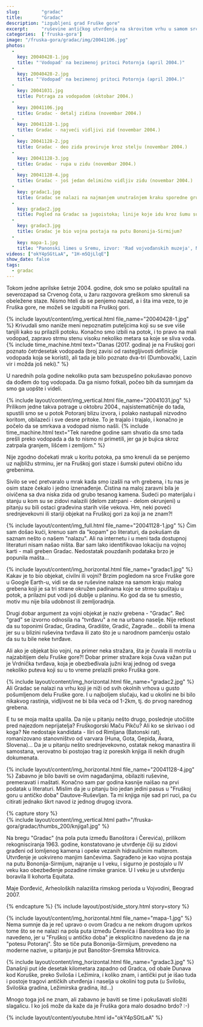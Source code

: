 ```yaml
---
slug:        "gradac"
title:       "Gradac"
description: "izgubljeni grad Fruške gore"
excerpt:     "ruševine antičkog utvrđenja na skrovitom vrhu u samom srcu Fruške gore"
categories:  ['fruska-gora']
image: "/fruska-gora/gradac/img/20041106.jpg"
photos:
  -
    key: 20040428-1.jpg
    title: "'Vodopad' na bezimenoj pritoci Potornja (april 2004.)"
  -
    key: 20040428-2.jpg
    title: "'Vodopad' na bezimenoj pritoci Potornja (april 2004.)"
  -
    key: 20041031.jpg
    title: Potraga za vodopadom (oktobar 2004.)
  -
    key: 20041106.jpg
    title: Gradac - detalj zidina (novembar 2004.)
  -
    key: 20041128-1.jpg
    title: Gradac - najveći vidljivi zid (novembar 2004.)
  -
    key: 20041128-2.jpg
    title: Gradac - deo zida proviruje kroz stelju (novembar 2004.)
  -
    key: 20041128-3.jpg
    title: Gradac - rupa u zidu (novembar 2004.)
  -
    key: 20041128-4.jpg
    title: Gradac - još jedan delimično vidljiv zidu (novembar 2004.)
  -
    key: gradac1.jpg
    title: Gradac se nalazi na najmanjem unutrašnjem kraku sporedne grupe grebena koji se odvajaju od Crvenog čota i skoro sa svih strana su opkoljeni potocima
  -
    key: gradac2.jpg
    title: Pogled na Gradac sa jugoistoka; linije koje idu kroz šumu su Partizanski put (levo Letenka, desno Crveni čot) i dalekovod. Gradac je niži od svih okolnih vrhova. 
  -
    key: gradac3.jpg
    title: Gradac je bio vojna postaja na putu Bononija-Sirmijum? 
  -
    key: mapa-1.jpg
    title: "Panonski limes u Sremu, izvor: 'Rad vojvođanskih muzeja', Novi Sad 1976." 
videos: ["okY4pSGtLaA", "1H-m5QjLlqE"]
show_date: false
tags:
  - gradac
---
```


Tokom jedne aprilske šetnje 2004. godine, dok smo se polako spuštali na severozapad sa Crvenog čota, u žaru razgovora
greškom smo skrenuli sa obeležene staze. Nismo hteli da se penjemo nazad, a i šta ima veze, 
to je Fruška gore, ne možeš se izgubiti na Fruškoj gori. 

{% include layout/content/img_vertical.html file_name="20040428-1.jpg" %}
Krivudali smo naniže meni nepoznatim puteljcima koji su se sve više tanjili kako su prilazili potoku. Konačno smo
izbili na potok, i to pravo na mali vodopad, zapravo strmu stenu visoku nekoliko metara sa koje se sliva
voda. {% include time_machine.html text="Danas (2017. godina) je na Fruškoj gori poznato četrdesetak vodopada (broj zavisi od rastegljivosti definicije vodopada koja se koristi), ali tada je bilo poznato dva-tri (Dumbovački, Lazin vir i možda još neki)." %}  

U narednih pola godine nekoliko puta sam bezuspešno pokušavao ponovo da dođem do tog vodopada. Da ga nismo fotkali, počeo
bih da sumnjam da smo ga uopšte i videli.

{% include layout/content/img_vertical.html file_name="20041031.jpg" %}
Prilikom jedne takva potrage u oktobru 2004., najsistematičnije do tada, spustili smo se u potok Potoranj blizu izvora,
i polako nastupali nizvodno koritom, obilazeći i sve desne pritoke. To je trajalo i trajalo, i konačno je počelo da se 
smrkava a vodopad nismo našli. {% include time_machine.html text="Tek naredne godine sam shvatio da smo tada prešli preko vodopada a da to nismo ni primetili, jer ga je bujica skroz zatrpala granjem, lišćem i zemljom." %}
 
Nije zgodno dočekati mrak u koritu potoka, pa smo krenuli da se penjemo uz najbližu strminu, jer na Fruškoj gori staze i 
šumski putevi obično idu grebenima. 

Sivilo se već pretvaralo u mrak kada smo izašli na vrh grebena, i tu nas je osim staze čekalo i jedno iznenađenje.
Čistina na maloj zaravni bila je oivičena sa dva niska zida od grubo tesanog kamena. Sudeći po materijalu i stanju u kom su
se zidovi nalazili (delom zatrpani - delom okrunjeni) u pitanju su bili ostaci građevina starih više vekova. Hm, neki poveći 
srednjevekovni ili stariji objekat na Fruškoj gori za koji ja ne znam?!

{% include layout/content/img_full.html file_name="20041128-1.jpg" %}
Čim sam došao kući, krenuo sam da "kopam" po literaturi, da pokušam da saznam nešto o našem "nalazu". Ali na internetu i 
u meni tada dostupnoj literaturi nisam našao ništa. Bar sam lako identifikovao lokaciju na vojnoj karti - mali greben Gradac. 
Nedostatak pouzdanih podataka brzo je popunila mašta...

{% include layout/content/img_horizontal.html file_name="gradac1.jpg" %}
Kakav je to bio objekat, civilni ili vojni? Brzim pogledom na srce Fruške gore u Google Earth-u, vidi se da se ruševine 
nalaze na samom kraju malog grebena koji je sa tri strane okružen padinama koje se strmo spuštaju u potok, a prilazni put 
vodi još dublje u planinu. Ko god da se tu smestio, motiv mu nije bila udobnost ili zemljoradnja.

Drugi dobar argument za vojni objekat je naziv grebena - "Gradac". Reč "grad" se izvorno odnosila na "tvrđavu" a ne na
urbano naselje. Nije retkost da su toponimi Gradac, Gradina, Gradište, Gradić, Zagrađe... dobili ta imena jer
su u blizini ruševina tvrđava ili zato što je u narodnom pamćenju ostalo da su tu bile neke tvrđave.

Ali ako je objekat bio vojni, na primer neka stražara, šta je čuvala ili motrila u najzabitijem delu Fruške gore?! Dobar 
primer stražare koja čuva važan put je Vrdnička tvrđava, koja je obezbeđivala južni kraj jednog od svega nekoliko puteva
koji su u to vreme prelazili preko Fruška gore. 

{% include layout/content/img_horizontal.html file_name="gradac2.jpg" %}
Ali Gradac se nalazi na vrhu koji je niži od svih okolnih vrhova u gusto pošumljenom delu Fruške gore. I u najboljem slučaju,
kad u okolini ne bi bilo nikakvog rastinja, vidljivost ne bi bila veća od 1-2km, tj. do prvog narednog grebena.

E tu se moja mašta upalila. Da nije u pitanju nešto drugo, poslednje utočište pred najezdom neprijatelja? Fruškogorski 
Maču Pikču? Ali ko se skrivao i od koga? Ne nedostaje kandidata - Iliri od Rimljana (Batonski rat), romanizovano stanovništvo
od varvara (Huna, Gota, Gepida, Avara, Slovena)... Da je u pitanju nešto srednjevekovno, ostatak nekog manastira ili samostana,
verovatno bi postojao trag iz poreskih knjiga ili nekih drugih dokumenata.
 
{% include layout/content/img_horizontal.html file_name="20041128-4.jpg" %}
Zabavno je bilo baviti se ovim nagađanjima, obilaziti ruševine, premeravati i maštati. Konačno sam par godina kasnije naišao
na prvi podatak u literaturi. Mislim da je u pitanju bio jedan jedini pasus u "Fruškoj goru u antičko doba" Dautove-Ruševljan.
Ta mi knjiga nije sad pri ruci, pa ću citirati jednako škrt navod iz jednog drugog izvora. 

{% capture story %}
<br>
{% include layout/content/img_vertical.html path="/fruska-gora/gradac/thumbs_200/knjiga1.jpg" %}
<p>Na bregu "Gradac" (na pola puta između Banoštora i Čerevića), prilikom rekognisciranja 1963. godine, konstatovano je
utvrđenje čiji su zidovi građeni od lomljenog kamena i opeke vezanih hidrauličnim malterom. Utvrđenje je uokvireno manjim
šančevima. Sagrađeno je kao vojna postaja na putu Bononija-Sirmijum, najranije u I veku, i sigurno je postojalo u IV veku
kao obezbeđenje pozadine rimske granice. U I veku je u utvrđenju boravila II kohorta Equitata.</p>
<p>Maje Đorđević, Arheoloških nalazišta rimskog perioda u Vojvodini, Beograd 2007.</p>
{% endcapture %}
{% include layout/post/side_story.html story=story %}


{% include layout/content/img_horizontal.html file_name="mapa-1.jpg" %}
Nema sumnje da je reč upravo o ovom Gradcu a ne nekom drugom uprkos tome što se ne nalazi na pola puta između Čerevića i 
Banoštora kao što je navedeno, jer u "Fruškoj u antičko doba" je eksplicitno navedeno da je na "potesu Potoranj". Što se 
tiče puta Bononija-Sirmijum, prevedeno na moderne nazive, u pitanju je put Banoštor-Sremska Mitrovica. 

{% include layout/content/img_horizontal.html file_name="gradac3.jpg" %}
Današnji put ide
desetak kilometara zapadno od Gradca, od obale Dunava kod Koruške, preko Sviloša i Ležimira, i koliko znam, i antički put
je išao tuda i postoje tragovi antičkih utvrđenja i naselja u okolini tog puta (u Svilošu, Sviloška gradina, Ležimirska 
gradina, itd...)

Mnogo toga još ne znam, ali zabavno je baviti se time i pokušavati složiti slagalicu. I ko još može da kaže da je Fruška gora
malo dosadno brdo? :-)

{% include layout/content/youtube.html id="okY4pSGtLaA" %}